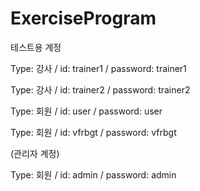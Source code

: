 # ExerciseProgram

테스트용 계정

Type: 강사 / id: trainer1 / password: trainer1

Type: 강사 / id: trainer2 / password: trainer2

Type: 회원 / id: user / password: user

Type: 회원 / id: vfrbgt / password: vfrbgt

(관리자 계정)

Type: 회원 / id: admin / password: admin
